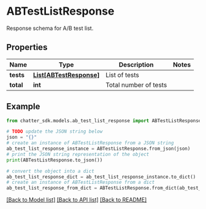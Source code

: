 # ABTestListResponse

Response schema for A/B test list.

## Properties

Name | Type | Description | Notes
------------ | ------------- | ------------- | -------------
**tests** | [**List[ABTestResponse]**](ABTestResponse.md) | List of tests | 
**total** | **int** | Total number of tests | 

## Example

```python
from chatter_sdk.models.ab_test_list_response import ABTestListResponse

# TODO update the JSON string below
json = "{}"
# create an instance of ABTestListResponse from a JSON string
ab_test_list_response_instance = ABTestListResponse.from_json(json)
# print the JSON string representation of the object
print(ABTestListResponse.to_json())

# convert the object into a dict
ab_test_list_response_dict = ab_test_list_response_instance.to_dict()
# create an instance of ABTestListResponse from a dict
ab_test_list_response_from_dict = ABTestListResponse.from_dict(ab_test_list_response_dict)
```
[[Back to Model list]](../README.md#documentation-for-models) [[Back to API list]](../README.md#documentation-for-api-endpoints) [[Back to README]](../README.md)


